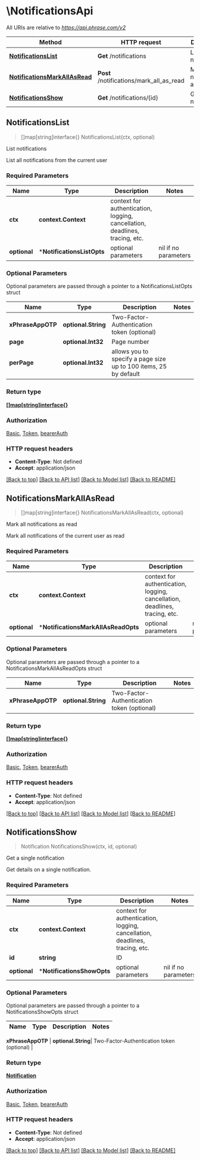# \NotificationsApi

All URIs are relative to *https://api.phrase.com/v2*

Method | HTTP request | Description
------------- | ------------- | -------------
[**NotificationsList**](NotificationsApi.md#NotificationsList) | **Get** /notifications | List notifications
[**NotificationsMarkAllAsRead**](NotificationsApi.md#NotificationsMarkAllAsRead) | **Post** /notifications/mark_all_as_read | Mark all notifications as read
[**NotificationsShow**](NotificationsApi.md#NotificationsShow) | **Get** /notifications/{id} | Get a single notification



## NotificationsList

> []map[string]interface{} NotificationsList(ctx, optional)

List notifications

List all notifications from the current user

### Required Parameters


Name | Type | Description  | Notes
------------- | ------------- | ------------- | -------------
**ctx** | **context.Context** | context for authentication, logging, cancellation, deadlines, tracing, etc.
 **optional** | ***NotificationsListOpts** | optional parameters | nil if no parameters

### Optional Parameters

Optional parameters are passed through a pointer to a NotificationsListOpts struct


Name | Type | Description  | Notes
------------- | ------------- | ------------- | -------------
 **xPhraseAppOTP** | **optional.String**| Two-Factor-Authentication token (optional) | 
 **page** | **optional.Int32**| Page number | 
 **perPage** | **optional.Int32**| allows you to specify a page size up to 100 items, 25 by default | 

### Return type

[**[]map[string]interface{}**](object.md)

### Authorization

[Basic](../README.md#Basic), [Token](../README.md#Token), [bearerAuth](../README.md#bearerAuth)

### HTTP request headers

- **Content-Type**: Not defined
- **Accept**: application/json

[[Back to top]](#) [[Back to API list]](../README.md#documentation-for-api-endpoints)
[[Back to Model list]](../README.md#documentation-for-models)
[[Back to README]](../README.md)


## NotificationsMarkAllAsRead

> []map[string]interface{} NotificationsMarkAllAsRead(ctx, optional)

Mark all notifications as read

Mark all notifications of the current user as read

### Required Parameters


Name | Type | Description  | Notes
------------- | ------------- | ------------- | -------------
**ctx** | **context.Context** | context for authentication, logging, cancellation, deadlines, tracing, etc.
 **optional** | ***NotificationsMarkAllAsReadOpts** | optional parameters | nil if no parameters

### Optional Parameters

Optional parameters are passed through a pointer to a NotificationsMarkAllAsReadOpts struct


Name | Type | Description  | Notes
------------- | ------------- | ------------- | -------------
 **xPhraseAppOTP** | **optional.String**| Two-Factor-Authentication token (optional) | 

### Return type

[**[]map[string]interface{}**](object.md)

### Authorization

[Basic](../README.md#Basic), [Token](../README.md#Token), [bearerAuth](../README.md#bearerAuth)

### HTTP request headers

- **Content-Type**: Not defined
- **Accept**: application/json

[[Back to top]](#) [[Back to API list]](../README.md#documentation-for-api-endpoints)
[[Back to Model list]](../README.md#documentation-for-models)
[[Back to README]](../README.md)


## NotificationsShow

> Notification NotificationsShow(ctx, id, optional)

Get a single notification

Get details on a single notification.

### Required Parameters


Name | Type | Description  | Notes
------------- | ------------- | ------------- | -------------
**ctx** | **context.Context** | context for authentication, logging, cancellation, deadlines, tracing, etc.
**id** | **string**| ID | 
 **optional** | ***NotificationsShowOpts** | optional parameters | nil if no parameters

### Optional Parameters

Optional parameters are passed through a pointer to a NotificationsShowOpts struct


Name | Type | Description  | Notes
------------- | ------------- | ------------- | -------------

 **xPhraseAppOTP** | **optional.String**| Two-Factor-Authentication token (optional) | 

### Return type

[**Notification**](notification.md)

### Authorization

[Basic](../README.md#Basic), [Token](../README.md#Token), [bearerAuth](../README.md#bearerAuth)

### HTTP request headers

- **Content-Type**: Not defined
- **Accept**: application/json

[[Back to top]](#) [[Back to API list]](../README.md#documentation-for-api-endpoints)
[[Back to Model list]](../README.md#documentation-for-models)
[[Back to README]](../README.md)

